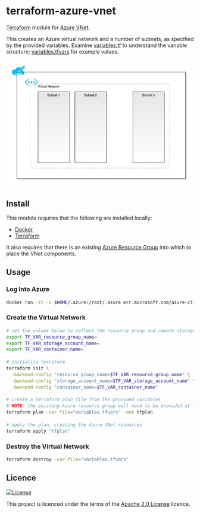 # terraform-azure-vnet
[Terraform](https://www.terraform.io) module for [Azure VNet](https://azure.microsoft.com/en-gb/services/virtual-network/).

This creates an Azure virtual network and a number of subnets, as specified by the provided variables. Examine [variables.tf](variables.tf) to understand the variable structure; [variables.tfvars](variables.tfvars) for example values.

![Azure Virtual Network and Subnets](terraform-azure-vnet.jpg)

## Install
This module requires that the following are installed locally:
* [Docker](https://www.docker.com/get-started)
* [Terraform](https://learn.hashicorp.com/tutorials/terraform/install-cli)

It also requires that there is an existing [Azure Resource Group](https://docs.microsoft.com/en-us/azure/azure-resource-manager/management/manage-resource-groups-portal) into which to place the VNet components.

## Usage

### Log Into Azure
```bash
docker run -it -v $HOME/.azure:/root/.azure mcr.microsoft.com/azure-cli az login
```

### Create the Virtual Network
```bash
# set the values below to reflect the resource group and remote storage
export TF_VAR_resource_group_name=
export TF_VAR_storage_account_name=
export TF_VAR_container_name=

# initialise terraform 
terraform init \
  -backend-config "resource_group_name=$TF_VAR_resource_group_name" \
  -backend-config "storage_account_name=$TF_VAR_storage_account_name" \
  -backend-config "container_name=$TF_VAR_container_name"

# create a terraform plan file from the provided variables
# NOTE: the existing Azure resource group will need to be provided at the command-line, or manually added to the tfvars file 
terraform plan -var-file="variables.tfvars" -out tfplan

# apply the plan, creating the Azure VNet resources
terraform apply "tfplan"
```

### Destroy the Virtual Network
```bash
terraform destroy -var-file="variables.tfvars"
```

## Licence
[![License](https://img.shields.io/badge/License-Apache%202.0-blue.svg)](https://opensource.org/licenses/Apache-2.0)

This project is licenced under the terms of the [Apache 2.0 License](LICENCE.md) licence.